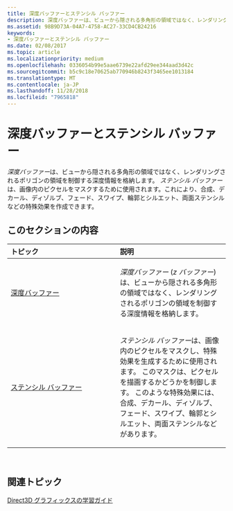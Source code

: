 ```yaml
---
title: 深度バッファーとステンシル バッファー
description: 深度バッファーは、ビューから隠される多角形の領域ではなく、レンダリングされるポリゴンの領域を制御する深度情報を格納します。
ms.assetid: 98B9D73A-04A7-4758-AC27-33CD4CB24216
keywords:
- 深度バッファーとステンシル バッファー
ms.date: 02/08/2017
ms.topic: article
ms.localizationpriority: medium
ms.openlocfilehash: 0336054b99e5aae6739e22afd29ee344aad3d42c
ms.sourcegitcommit: b5c9c18e70625ab770946b8243f3465ee1013184
ms.translationtype: MT
ms.contentlocale: ja-JP
ms.lasthandoff: 11/28/2018
ms.locfileid: "7965818"
---
```

# <a name="depth-and-stencil-buffers"></a>深度バッファーとステンシル バッファー


*深度バッファー*は、ビューから隠される多角形の領域ではなく、レンダリングされるポリゴンの領域を制御する深度情報を格納します。 *ステンシル バッファー*は、画像内のピクセルをマスクするために使用されます。これにより、合成、デカール、ディゾルブ、フェード、スワイプ、輪郭とシルエット、両面ステンシルなどの特殊効果を作成できます。

## <a name="span-idin-this-sectionspanin-this-section"></a><span id="in-this-section"></span>このセクションの内容


<table>
<colgroup>
<col width="50%" />
<col width="50%" />
</colgroup>
<thead>
<tr class="header">
<th align="left">トピック</th>
<th align="left">説明</th>
</tr>
</thead>
<tbody>
<tr class="odd">
<td align="left"><p><a href="depth-buffers.md">深度バッファー</a></p></td>
<td align="left"><p><em>深度バッファー</em> (<em>z バッファー</em>) は、ビューから隠される多角形の領域ではなく、レンダリングされるポリゴンの領域を制御する深度情報を格納します。</p></td>
</tr>
<tr class="even">
<td align="left"><p><a href="stencil-buffers.md">ステンシル バッファー</a></p></td>
<td align="left"><p><em>ステンシル バッファー</em>は、画像内のピクセルをマスクし、特殊効果を生成するために使用されます。 このマスクは、ピクセルを描画するかどうかを制御します。 このような特殊効果には、合成、デカール、ディゾルブ、フェード、スワイプ、輪郭とシルエット、両面ステンシルなどがあります。</p></td>
</tr>
</tbody>
</table>

 

## <a name="span-idrelated-topicsspanrelated-topics"></a><span id="related-topics"></span>関連トピック


[Direct3D グラフィックスの学習ガイド](index.md)

 

 




